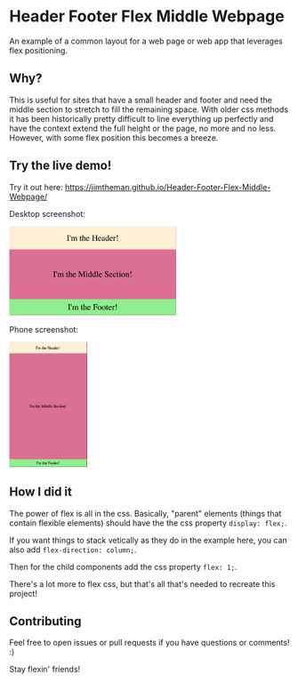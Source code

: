 # Header Footer Flex Middle Webpage

An example of a common layout for a web page or web app that leverages flex positioning.

## Why?
This is useful for sites that have a small header and footer and need the middle section to stretch to fill the remaining space. With older css methods it has been historically pretty difficult to line everything up perfectly and have the context extend the full height or the page, no more and no less. However, with some flex position this becomes a breeze. 

## Try the live demo!
Try it out here: https://jimtheman.github.io/Header-Footer-Flex-Middle-Webpage/
 
Desktop screenshot:

<img src="./Jims-flex-screenshot-desktop.png" alt="desktop screenshot" width="300"/>

Phone screenshot:

<img src="./Jims-flex-screenshot-phone.png" alt="phone screenshot" width="140px"/>

## How I did it

The power of flex is all in the css. Basically, "parent" elements (things that contain flexible elements) should have the the css property `display: flex;`.
                                                                                                                                                 
If you want things to stack vetically as they do in the example here, you can also add `flex-direction: column;`.                        
                                                         
Then for the child components add the css property `flex: 1;`.


There's a lot more to flex css, but that's all that's needed to recreate this project!

## Contributing
Feel free to open issues or pull requests if you have questions or comments! :)
                                                                                                                       
Stay flexin' friends!                                                                                                                       
